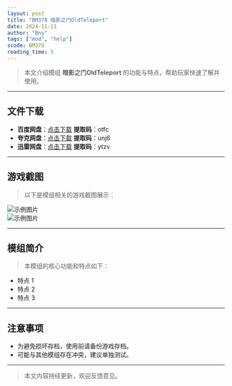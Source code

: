 ```yaml
---
layout: post
title: "BM378 暗影之门OldTeleport"
date: 2024-11-21
author: "Bny"
tags: ["mod", "help"]
scode: BM378
reading_time: 5
---
```


> 本文介绍模组 **暗影之门OldTeleport** 的功能与特点，帮助玩家快速了解并使用。

---





## 文件下载
- **百度网盘**：[点击下载](https://pan.baidu.com/s/1Y-rWm0FJL8-wroOigtHeFA?pwd=otfc)  **提取码**：otfc  
- **夸克网盘**：[点击下载](https://pan.quark.cn/s/61e127b6607d?pwd=unj6)  **提取码**：unj6  
- **迅雷网盘**：[点击下载](https://pan.xunlei.com/s/VOCCbX5N1cNxT-ot__-kdKo_A1?pwd=ytzv)  **提取码**：ytzv  

---

## 游戏截图
> 以下是模组相关的游戏截图展示：

![示例图片](https://example.com/screenshot1.jpg)  
![示例图片](https://example.com/screenshot2.jpg)

---

## 模组简介
> 本模组的核心功能和特点如下：
- 特点 1
- 特点 2
- 特点 3

---

## 注意事项
- 为避免损坏存档，使用前请备份游戏存档。
- 可能与其他模组存在冲突，建议单独测试。

---

> 本文内容持续更新，欢迎反馈意见。

